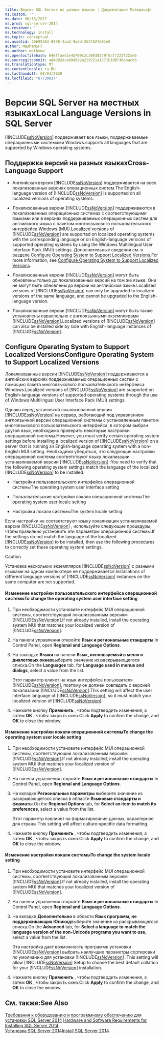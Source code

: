 ```yaml
---
title: Версии SQL Server на разных языках | Документация Майкрософт
ms.custom: ''
ms.date: 06/13/2017
ms.prod: sql-server-2014
ms.reviewer: ''
ms.technology: install
ms.topic: conceptual
ms.assetid: 20b99363-0490-4aa3-9a3d-262f827d81e8
author: MashaMSFT
ms.author: mathoma
ms.openlocfilehash: 646ffaed1e4b709c2c26030379f0a7f223f221e6
ms.sourcegitcommit: ad4d92dce894592a259721a1571b1d8736abacdb
ms.translationtype: MT
ms.contentlocale: ru-RU
ms.lasthandoff: 08/04/2020
ms.locfileid: "87730037"
---
```

# <a name="local-language-versions-in-sql-server"></a><span data-ttu-id="a6dc6-102">Версии SQL Server на местных языках</span><span class="sxs-lookup"><span data-stu-id="a6dc6-102">Local Language Versions in SQL Server</span></span>
  [!INCLUDE[ssNoVersion](../../includes/ssnoversion-md.md)] <span data-ttu-id="a6dc6-103">поддерживает все языки, поддерживаемые операционными системами Windows.</span><span class="sxs-lookup"><span data-stu-id="a6dc6-103">supports all languages that are supported by Windows operating systems.</span></span>  
  
## <a name="cross-language-support"></a><span data-ttu-id="a6dc6-104">Поддержка версий на разных языках</span><span class="sxs-lookup"><span data-stu-id="a6dc6-104">Cross-Language Support</span></span>  
  
-   <span data-ttu-id="a6dc6-105">Английская версия [!INCLUDE[ssNoVersion](../../includes/ssnoversion-md.md)] поддерживается на всех локализованных версиях операционных систем.</span><span class="sxs-lookup"><span data-stu-id="a6dc6-105">The English-language version of [!INCLUDE[ssNoVersion](../../includes/ssnoversion-md.md)] is supported on all localized versions of operating systems.</span></span>  
  
-   <span data-ttu-id="a6dc6-106">Локализованные версии [!INCLUDE[ssNoVersion](../../includes/ssnoversion-md.md)] поддерживаются в локализованных операционных системах с соответствующими языками или в версиях поддерживаемых операционных систем для английского языка с пакетом многоязыкового пользовательского интерфейса Windows (MUI).</span><span class="sxs-lookup"><span data-stu-id="a6dc6-106">Localized versions of [!INCLUDE[ssNoVersion](../../includes/ssnoversion-md.md)] are supported on localized operating systems with the corresponding language or on English-language versions of supported operating systems by using the Windows Multilingual User Interface Pack (MUI) settings.</span></span> <span data-ttu-id="a6dc6-107">Дополнительные сведения см. в разделе [Configure Operating System to Support Localized Versions](../../../2014/sql-server/install/local-language-versions-in-sql-server.md#BK_ConfigureOS).</span><span class="sxs-lookup"><span data-stu-id="a6dc6-107">For more information, see [Configure Operating System to Support Localized Versions](../../../2014/sql-server/install/local-language-versions-in-sql-server.md#BK_ConfigureOS).</span></span>  
  
-   <span data-ttu-id="a6dc6-108">Локализованные версии [!INCLUDE[ssNoVersion](../../includes/ssnoversion-md.md)] могут быть обновлены только до локализованных версий на том же языке. Они не могут быть обновлены до версии на английском языке.</span><span class="sxs-lookup"><span data-stu-id="a6dc6-108">Localized versions of [!INCLUDE[ssNoVersion](../../includes/ssnoversion-md.md)] can only be upgraded to localized versions of the same language, and cannot be upgraded to the English-language version.</span></span>  
  
-   <span data-ttu-id="a6dc6-109">Локализованные версии [!INCLUDE[ssNoVersion](../../includes/ssnoversion-md.md)] могут быть также установлены параллельно с англоязычными экземплярами [!INCLUDE[ssNoVersion](../../includes/ssnoversion-md.md)].</span><span class="sxs-lookup"><span data-stu-id="a6dc6-109">Localized versions of [!INCLUDE[ssNoVersion](../../includes/ssnoversion-md.md)] can also be installed side by side with English-language instances of [!INCLUDE[ssNoVersion](../../includes/ssnoversion-md.md)].</span></span>  
  
##  <a name="configure-operating-system-to-support-localized-versions"></a><a name="BK_ConfigureOS"></a> <span data-ttu-id="a6dc6-110">Configure Operating System to Support Localized Versions</span><span class="sxs-lookup"><span data-stu-id="a6dc6-110">Configure Operating System to Support Localized Versions</span></span>  
 <span data-ttu-id="a6dc6-111">Локализованные версии [!INCLUDE[ssNoVersion](../../includes/ssnoversion-md.md)] поддерживаются в английских версиях поддерживаемых операционных систем с помощью пакета многоязыкового пользовательского интерфейса Windows.</span><span class="sxs-lookup"><span data-stu-id="a6dc6-111">Localized versions of [!INCLUDE[ssNoVersion](../../includes/ssnoversion-md.md)] are supported on English-language versions of supported operating systems through the use of Windows Multilingual User Interface Pack (MUI) settings.</span></span>  
  
 <span data-ttu-id="a6dc6-112">Однако перед установкой локализованной версии [!INCLUDE[ssNoVersion](../../includes/ssnoversion-md.md)] на сервер, работающий под управлением англоязычной версии операционной системы с установленным пакетом многоязыкового пользовательского интерфейса, в котором выбран другой язык, необходимо проверить некоторые настройки операционной системы.</span><span class="sxs-lookup"><span data-stu-id="a6dc6-112">However, you must verify certain operating system settings before installing a localized version of [!INCLUDE[ssNoVersion](../../includes/ssnoversion-md.md)] on a server that is running an English-language operating system with a non-English MUI setting.</span></span> <span data-ttu-id="a6dc6-113">Необходимо убедиться, что следующие настройки операционной системы соответствуют языку локализации устанавливаемой версии [!INCLUDE[ssNoVersion](../../includes/ssnoversion-md.md)] :</span><span class="sxs-lookup"><span data-stu-id="a6dc6-113">You need to verify that the following operating system settings match the language of the localized [!INCLUDE[ssNoVersion](../../includes/ssnoversion-md.md)] to be installed:</span></span>  
  
-   <span data-ttu-id="a6dc6-114">Настройки пользовательского интерфейса операционной системы</span><span class="sxs-lookup"><span data-stu-id="a6dc6-114">The operating system user interface setting</span></span>  
  
-   <span data-ttu-id="a6dc6-115">Пользовательские настройки локали операционной системы</span><span class="sxs-lookup"><span data-stu-id="a6dc6-115">The operating system user locale setting</span></span>  
  
-   <span data-ttu-id="a6dc6-116">Настройки локали системы</span><span class="sxs-lookup"><span data-stu-id="a6dc6-116">The system locale setting</span></span>  
  
 <span data-ttu-id="a6dc6-117">Если настройки не соответствуют языку локализации устанавливаемой версии [!INCLUDE[ssNoVersion](../../includes/ssnoversion-md.md)] , используйте следующие процедуры, чтобы правильно установить эти параметры операционной системы.</span><span class="sxs-lookup"><span data-stu-id="a6dc6-117">If the settings do not match the language of the localized [!INCLUDE[ssNoVersion](../../includes/ssnoversion-md.md)] to be installed, then use the following procedures to correctly set these operating system settings.</span></span>  
  
> [!CAUTION]  
>  <span data-ttu-id="a6dc6-118">Установка нескольких экземпляров [!INCLUDE[ssNoVersion](../../includes/ssnoversion-md.md)] с разными языками на одном компьютере не поддерживается.</span><span class="sxs-lookup"><span data-stu-id="a6dc6-118">Installations of different language versions of [!INCLUDE[ssNoVersion](../../includes/ssnoversion-md.md)] instances on the same computer are not supported.</span></span>  
  
#### <a name="to-change-the-operating-system-user-interface-setting"></a><span data-ttu-id="a6dc6-119">Изменение настройки пользовательского интерфейса операционной системы</span><span class="sxs-lookup"><span data-stu-id="a6dc6-119">To change the operating system user interface setting</span></span>  
  
1.  <span data-ttu-id="a6dc6-120">При необходимости установите интерфейс MUI операционной системы, соответствующий локализованным версиям [!INCLUDE[ssNoVersion](../../includes/ssnoversion-md.md)].</span><span class="sxs-lookup"><span data-stu-id="a6dc6-120">If not already installed, install the operating system MUI that matches your localized version of [!INCLUDE[ssNoVersion](../../includes/ssnoversion-md.md)].</span></span>  
  
2.  <span data-ttu-id="a6dc6-121">На панели управления откройте **Язык и региональные стандарты**.</span><span class="sxs-lookup"><span data-stu-id="a6dc6-121">In Control Panel, open **Regional and Language Options**.</span></span>  
  
3.  <span data-ttu-id="a6dc6-122">На закладке **Языки** на панели **Язык, используемый в меню и диалоговых окнах**выберите значение из раскрывающегося списка.</span><span class="sxs-lookup"><span data-stu-id="a6dc6-122">On the **Languages** tab, for **Language used in menus and dialogs**, select a value from the list.</span></span>  
  
     <span data-ttu-id="a6dc6-123">Этот параметр влияет на язык интерфейса пользователя [!INCLUDE[ssNoVersion](../../includes/ssnoversion-md.md)], поэтому он должен совпадать с версией локализации [!INCLUDE[ssNoVersion](../../includes/ssnoversion-md.md)].</span><span class="sxs-lookup"><span data-stu-id="a6dc6-123">This setting will affect the user interface language of [!INCLUDE[ssNoVersion](../../includes/ssnoversion-md.md)], so it must match your localized version of [!INCLUDE[ssNoVersion](../../includes/ssnoversion-md.md)].</span></span>  
  
4.  <span data-ttu-id="a6dc6-124">Нажмите кнопку **Применить** , чтобы подтвердить изменения, а затем **ОК** , чтобы закрыть окно.</span><span class="sxs-lookup"><span data-stu-id="a6dc6-124">Click **Apply** to confirm the change, and **OK** to close the window.</span></span>  
  
#### <a name="to-change-the-operating-system-user-locale-setting"></a><span data-ttu-id="a6dc6-125">Изменение настройки локали операционной системы</span><span class="sxs-lookup"><span data-stu-id="a6dc6-125">To change the operating system user locale setting</span></span>  
  
1.  <span data-ttu-id="a6dc6-126">При необходимости установите интерфейс MUI операционной системы, соответствующий локализованным версиям [!INCLUDE[ssNoVersion](../../includes/ssnoversion-md.md)].</span><span class="sxs-lookup"><span data-stu-id="a6dc6-126">If not already installed, install the operating system MUI that matches your localized version of [!INCLUDE[ssNoVersion](../../includes/ssnoversion-md.md)].</span></span>  
  
2.  <span data-ttu-id="a6dc6-127">На панели управления откройте **Язык и региональные стандарты**.</span><span class="sxs-lookup"><span data-stu-id="a6dc6-127">In Control Panel, open **Regional and Language Options**.</span></span>  
  
3.  <span data-ttu-id="a6dc6-128">На вкладке **Региональные параметры** выберите значение из раскрывающегося списка в области **Языковые стандарты и форматы**.</span><span class="sxs-lookup"><span data-stu-id="a6dc6-128">On the **Regional Options** tab, for **Select an item to match its preferences**, select a value from the list.</span></span>  
  
     <span data-ttu-id="a6dc6-129">Этот параметр повлияет на форматирование данных, характерное для страны.</span><span class="sxs-lookup"><span data-stu-id="a6dc6-129">This setting will affect culture-specific data formatting.</span></span>  
  
4.  <span data-ttu-id="a6dc6-130">Нажмите кнопку **Применить** , чтобы подтвердить изменения, а затем **ОК** , чтобы закрыть окно.</span><span class="sxs-lookup"><span data-stu-id="a6dc6-130">Click **Apply** to confirm the change, and **OK** to close the window.</span></span>  
  
#### <a name="to-change-the-system-locale-setting"></a><span data-ttu-id="a6dc6-131">Изменение настройки локали системы</span><span class="sxs-lookup"><span data-stu-id="a6dc6-131">To change the system locale setting</span></span>  
  
1.  <span data-ttu-id="a6dc6-132">При необходимости установите интерфейс MUI операционной системы, соответствующий локализованным версиям [!INCLUDE[ssNoVersion](../../includes/ssnoversion-md.md)].</span><span class="sxs-lookup"><span data-stu-id="a6dc6-132">If not already installed, install the operating system MUI that matches your localized version of [!INCLUDE[ssNoVersion](../../includes/ssnoversion-md.md)].</span></span>  
  
2.  <span data-ttu-id="a6dc6-133">На панели управления откройте **Язык и региональные стандарты**.</span><span class="sxs-lookup"><span data-stu-id="a6dc6-133">In Control Panel, open **Regional and Language Options**.</span></span>  
  
3.  <span data-ttu-id="a6dc6-134">На вкладке **Дополнительно** в области **Язык программ, не поддерживающих Юникод**выберите значение из раскрывающегося списка.</span><span class="sxs-lookup"><span data-stu-id="a6dc6-134">On the **Advanced** tab, for **Select a language to match the language version of the non-Unicode programs you want to use**, select a value from the list.</span></span>  
  
     <span data-ttu-id="a6dc6-135">Эта настройка дает возможность программе установки [!INCLUDE[ssNoVersion](../../includes/ssnoversion-md.md)] выбрать наилучшие параметры сортировки по умолчанию для установки [!INCLUDE[ssNoVersion](../../includes/ssnoversion-md.md)] .</span><span class="sxs-lookup"><span data-stu-id="a6dc6-135">This setting will allow [!INCLUDE[ssNoVersion](../../includes/ssnoversion-md.md)] Setup to choose the best default collation for your [!INCLUDE[ssNoVersion](../../includes/ssnoversion-md.md)] installation.</span></span>  
  
4.  <span data-ttu-id="a6dc6-136">Нажмите кнопку **Применить** , чтобы подтвердить изменения, а затем **ОК** , чтобы закрыть окно.</span><span class="sxs-lookup"><span data-stu-id="a6dc6-136">Click **Apply** to confirm the change, and **OK** to close the window.</span></span>  
  
## <a name="see-also"></a><span data-ttu-id="a6dc6-137">См. также:</span><span class="sxs-lookup"><span data-stu-id="a6dc6-137">See Also</span></span>  
 <span data-ttu-id="a6dc6-138">[Требования к оборудованию и программному обеспечению для установки SQL Server 2014](hardware-and-software-requirements-for-installing-sql-server.md) </span><span class="sxs-lookup"><span data-stu-id="a6dc6-138">[Hardware and Software Requirements for Installing SQL Server 2014](hardware-and-software-requirements-for-installing-sql-server.md) </span></span>  
 [<span data-ttu-id="a6dc6-139">Установка SQL Server 2014</span><span class="sxs-lookup"><span data-stu-id="a6dc6-139">Install SQL Server 2014</span></span>](../../database-engine/install-windows/install-sql-server.md)  
  
  
